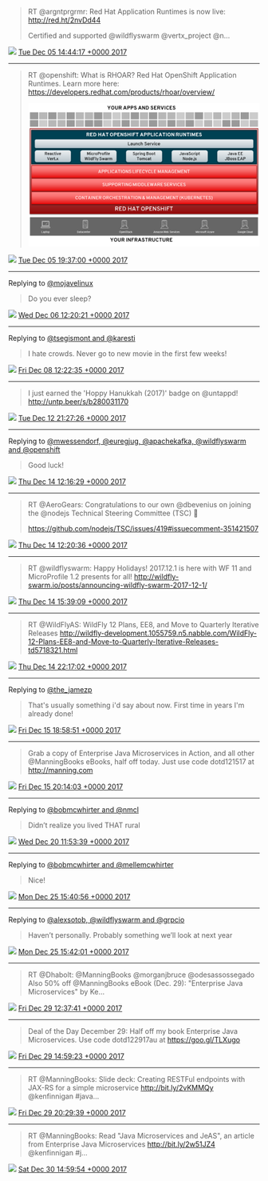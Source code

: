 > RT @argntprgrmr: Red Hat Application Runtimes is now live: http://red.ht/2nvDd44
> 
> Certified and supported @wildflyswarm
> @vertx_project
> @n…

<img src="/images/twitter/media/tweet.ico" width="12" /> [Tue Dec 05 14:44:17 +0000 2017](https://twitter.com/kenfinnigan/status/938056435904245762)

----

> RT @openshift: What is RHOAR? Red Hat OpenShift Application Runtimes. Learn more here:
> https://developers.redhat.com/products/rhoar/overview/ 
> 
> ![](/images/twitter/media/938130102730330112-DQToSZ3VAAAVUq-.png)

<img src="/images/twitter/media/tweet.ico" width="12" /> [Tue Dec 05 19:37:00 +0000 2017](https://twitter.com/kenfinnigan/status/938130102730330112)

----

Replying to [@mojavelinux](https://twitter.com/mojavelinux/status/938208216919392256)

> Do you ever sleep?

<img src="/images/twitter/media/tweet.ico" width="12" /> [Wed Dec 06 12:20:21 +0000 2017](https://twitter.com/kenfinnigan/status/938382602364506114)

----

Replying to [@tsegismont and @karesti](https://twitter.com/tsegismont/status/939084149201231873)

> I hate crowds. Never go to new movie in the first few weeks!

<img src="/images/twitter/media/tweet.ico" width="12" /> [Fri Dec 08 12:22:35 +0000 2017](https://twitter.com/kenfinnigan/status/939107939473817605)

----

> I just earned the 'Hoppy Hanukkah (2017)' badge on @untappd! http://untp.beer/s/b280031170

<img src="/images/twitter/media/tweet.ico" width="12" /> [Tue Dec 12 21:27:26 +0000 2017](https://twitter.com/kenfinnigan/status/940694607003815936)

----

Replying to [@mwessendorf, @euregjug, @apachekafka, @wildflyswarm and @openshift](https://twitter.com/mwessendorf/status/941219101053251584)

> Good luck!

<img src="/images/twitter/media/tweet.ico" width="12" /> [Thu Dec 14 12:16:29 +0000 2017](https://twitter.com/kenfinnigan/status/941280733594873856)

----

> RT @AeroGears: Congratulations to our own @dbevenius on joining the @nodejs Technical Steering Committee (TSC) 🎉
> 
> https://github.com/nodejs/TSC/issues/419#issuecomment-351421507

<img src="/images/twitter/media/tweet.ico" width="12" /> [Thu Dec 14 12:20:36 +0000 2017](https://twitter.com/kenfinnigan/status/941281769743159296)

----

> RT @wildflyswarm: Happy Holidays! 2017.12.1 is here with WF 11 and MicroProfile 1.2 presents for all! http://wildfly-swarm.io/posts/announcing-wildfly-swarm-2017-12-1/

<img src="/images/twitter/media/tweet.ico" width="12" /> [Thu Dec 14 15:39:09 +0000 2017](https://twitter.com/kenfinnigan/status/941331733697515521)

----

> RT @WildFlyAS: WildFly 12 Plans, EE8, and Move to Quarterly Iterative Releases  http://wildfly-development.1055759.n5.nabble.com/WildFly-12-Plans-EE8-and-Move-to-Quarterly-Iterative-Releases-td5718321.html

<img src="/images/twitter/media/tweet.ico" width="12" /> [Thu Dec 14 22:17:02 +0000 2017](https://twitter.com/kenfinnigan/status/941431865587765248)

----

Replying to [@the_jamezp](https://twitter.com/the_jamezp/status/941743878926876673)

> That's usually something i'd say about now. First time in years I'm already done!

<img src="/images/twitter/media/tweet.ico" width="12" /> [Fri Dec 15 18:58:51 +0000 2017](https://twitter.com/kenfinnigan/status/941744378179211264)

----

> Grab a copy of Enterprise Java Microservices in Action, and all other @ManningBooks eBooks, half off today. Just use code dotd121517 at http://manning.com

<img src="/images/twitter/media/tweet.ico" width="12" /> [Fri Dec 15 20:14:03 +0000 2017](https://twitter.com/kenfinnigan/status/941763305164754944)

----

Replying to [@bobmcwhirter and @nmcl](https://twitter.com/bobmcwhirter/status/942746173173006336)

> Didn’t realize you lived THAT rural

<img src="/images/twitter/media/tweet.ico" width="12" /> [Wed Dec 20 11:53:39 +0000 2017](https://twitter.com/kenfinnigan/status/943449313513963520)

----

Replying to [@bobmcwhirter and @mellemcwhirter](https://twitter.com/bobmcwhirter/status/945316716804009985)

> Nice!

<img src="/images/twitter/media/tweet.ico" width="12" /> [Mon Dec 25 15:40:56 +0000 2017](https://twitter.com/kenfinnigan/status/945318450280501248)

----

Replying to [@alexsotob, @wildflyswarm and @grpcio](https://twitter.com/alexsotob/status/945257042352189446)

> Haven’t personally. Probably something we’ll look at next year

<img src="/images/twitter/media/tweet.ico" width="12" /> [Mon Dec 25 15:42:01 +0000 2017](https://twitter.com/kenfinnigan/status/945318723698790400)

----

> RT @Dhabolt: @ManningBooks @morganjbruce @odesassossegado Also 50% off @ManningBooks eBook (Dec. 29): "Enterprise Java Microservices" by Ke…

<img src="/images/twitter/media/tweet.ico" width="12" /> [Fri Dec 29 12:37:41 +0000 2017](https://twitter.com/kenfinnigan/status/946721887308210176)

----

> Deal of the Day December 29: Half off my book Enterprise Java Microservices. Use code dotd122917au at https://goo.gl/TLXugo

<img src="/images/twitter/media/tweet.ico" width="12" /> [Fri Dec 29 14:59:23 +0000 2017](https://twitter.com/kenfinnigan/status/946757546454503427)

----

> RT @ManningBooks: Slide deck: Creating RESTFul endpoints with JAX-RS for a simple microservice http://bit.ly/2vKMMQy @kenfinnigan #java…

<img src="/images/twitter/media/tweet.ico" width="12" /> [Fri Dec 29 20:29:39 +0000 2017](https://twitter.com/kenfinnigan/status/946840660878950400)

----

> RT @ManningBooks: Read "Java Microservices and JeAS", an article from Enterprise Java Microservices http://bit.ly/2w51JZ4 @kenfinnigan #j…

<img src="/images/twitter/media/tweet.ico" width="12" /> [Sat Dec 30 14:59:54 +0000 2017](https://twitter.com/kenfinnigan/status/947120063617826816)